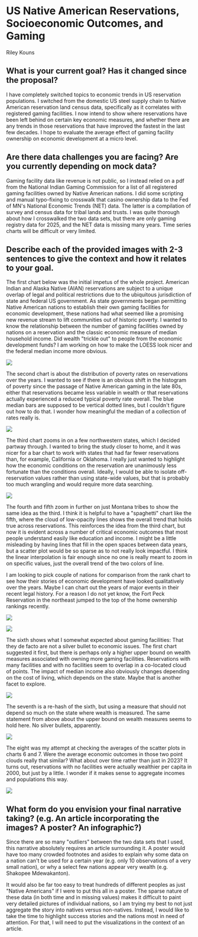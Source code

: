 # US Native American Reservations, Socioeconomic Outcomes, and Gaming

Riley Kouns

## What is your current goal? Has it changed since the proposal?

I have completely switched topics to economic trends in US reservation populations. I switched from the domestic US steel supply chain to Native American reservation land census data, specifically as it correlates with registered gaming facilities. I now intend to show where reservations have been left behind on certain key economic measures, and whether there are any trends in those reservations that have improved the fastest in the last few decades. I hope to evaluate the average effect of gaming facility ownership on economic development at a micro level.

## Are there data challenges you are facing? Are you currently depending on mock data?

Gaming facility data like revenue is not public, so I instead relied on a pdf from the National Indian Gaming Commission for a list of all registered gaming facilities owned by Native American nations. I did some scripting and manual typo-fixing to crosswalk that casino ownership data to the Fed of MN's National Economic Trends (NET) data. The latter is a compilation of survey and census data for tribal lands and trusts. I was quite thorough about how I crosswalked the two data sets, but there are only gaming registry data for 2025, and the NET data is missing many years. Time series charts will be difficult or very limited.

## Describe each of the provided images with 2-3 sentences to give the context and how it relates to your goal.

The first chart below was the initial impetus of the whole project. American Indian and Alaska Native (AIAN) reservations are subject to a unique overlap of legal and political restrictions due to the ubiquitous jurisdiction of state and federal US government. As state governments began permitting Native American nations to establish their own gaming facilities for economic development, these nations had what seemed like a promising new revenue stream to lift communities out of historic poverty. I wanted to know the relationship between the number of gaming facilities owned by nations on a reservation and the classic economic measure of median household income. Did wealth "trickle out" to people from the economic development funds? I am working on how to make the LOESS look nicer and the federal median income more obvious.

![](/visualization/graphics/scatter_income_vs_facilitycount.svg)

The second chart is about the distribution of poverty rates on reservations over the years. I wanted to see if there is an obvious shift in the histogram of poverty since the passage of Native American gaming in the late 80s, either that reservations became less variable in wealth or that reservations actually experienced a reduced typical poverty rate overall. The blue median bars are supposed to be vertical dotted lines, but I couldn't figure out how to do that. I wonder how meaningful the median of a collection of rates really is.

![](/visualization/graphics/strip_poverty_vs_year.svg)

The third chart zooms in on a few northwestern states, which I decided partway through. I wanted to bring the study closer to home, and it was nicer for a bar chart to work with states that had far fewer reservations than, for example, California or Oklahoma. I really just wanted to highlight how the economic conditions on the reservation are unanimously less fortunate than the conditions overall. Ideally, I would be able to isolate off-reservation values rather than using state-wide values, but that is probably too much wrangling and would require more data searching.

![](/visualization//graphics/bar_state_facet_unemployment_vs_reservation.svg)

The fourth and fifth zoom in further on just Montana tribes to show the same idea as the third. I think it is helpful to have a "spaghetti" chart like the fifth, where the cloud of low-opacity lines shows the overall trend that holds true across reservations. This reinforces the idea from the third chart, but now it is evident across a number of critical economic outcomes that most people understand easily like education and income. I might be a little misleading by having lines that fill in the open spaces between data years, but a scatter plot would be so sparse as to not really look impactful. I think the linear interpolation is fair enough since no one is really meant to zoom in on specific values, just the overall trend of the two colors of line.

I am looking to pick couple of nations for comparison from the rank chart to see how their stories of economic development have looked qualitatively over the years. Maybe I can chart out the years of major events in their recent legal history. For a reason I do not yet know, the Fort Peck Reservation in the northeast jumped to the top of the home ownership rankings recently.

![](/visualization/graphics/rank_mt_houseownership_vs_year.svg)

![](/visualization/graphics/graphics/line_mt_outcome_facet_outcome_vs_year.svg)


The sixth shows what I somewhat expected about gaming facilities: That they de facto are not a silver bullet to economic issues. The first chart suggested it first, but there is perhaps only a higher upper bound on wealth measures associated with owning more gaming facilities. Reservations with many facilities and with no facilities seem to overlap in a co-located cloud of points. The impact of median income also obviously changes depending on the cost of living, which depends on the state. Maybe that is another facet to explore.

![](/visualization/graphics/scatter_bachelors_vs_income_byfacility.svg)

The seventh is a re-hash of the sixth, but using a measure that should not depend so much on the state where wealth is measured. The same statement from above about the upper bound on wealth measures seems to hold here. No silver bullets, apparently.

![](/visualization/graphics/scatter_youthpoverty_vs_income_byfacility.svg)

The eight was my attempt at checking the averages of the scatter plots in charts 6 and 7. Were the average economic outcomes in those two point clouds really that similar? What about over time rather than just in 2023? It turns out, reservations with no facilities were actually wealthier per capita in 2000, but just by a little. I wonder if it makes sense to aggregate incomes and populations this way.

![](/visualization/graphics/bar_year_facet_incomepercap_vs_facility.svg)

## What form do you envision your final narrative taking? (e.g. An article incorporating the images? A poster? An infographic?)

Since there are so many "outliers" between the two data sets that I used, this narrative absolutely requires an article surrounding it. A poster would have too many crowded footnotes and asides to explain why some data on a nation can't be used for a certain year (e.g. only 10 observations of a very small nation), or why a select few nations appear very wealth (e.g. Shakopee Mdewakanton).

It would also be far too easy to treat hundreds of different peoples as just "Native Americans" if I were to put this all in a poster. The sparse nature of these data (in both time and in missing values) makes it difficult to paint very detailed pictures of individual nations, so I am trying my best to not just aggregate the story into natives versus non-natives. Instead, I would like to take the time to highlight success stories and the nations most in need of attention. For that, I will need to put the visualizations in the context of an article.